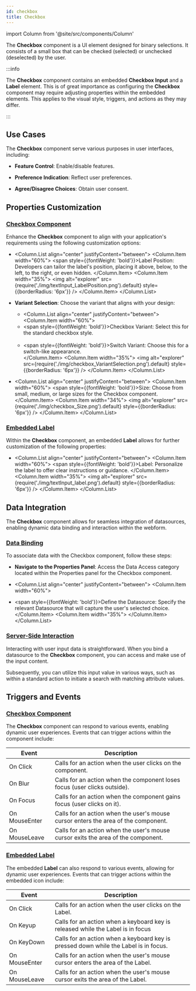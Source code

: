 ```yaml
---
id: checkbox
title: Checkbox
---
```

import Column from '@site/src/components/Column'

The **Checkbox** component is a UI element designed for binary selections. It consists of a small box that can be checked (selected) or unchecked (deselected) by the user. 


:::info 

The **Checkbox** component contains an embedded **Checkbox Input** and a **Label** element. This is of great importance as configuring the **Checkbox** component may require adjusting properties within the embedded elements. This applies to the visual style, triggers, and actions as they may differ.

:::


## Use Cases

The **Checkbox** component serve various purposes in user interfaces, including:

- **Feature Control**: Enable/disable features.

- **Preference Indication**: Reflect user preferences.

- **Agree/Disagree Choices**: Obtain user consent.




## Properties Customization

### <u>Checkbox Component</u>

Enhance the **Checkbox** component to align with your application's requirements using the following customization options:

- <Column.List align="center" justifyContent="between">
	<Column.Item width="60%">
        <span style={{fontWeight: 'bold'}}>Label Position</span>: Developers can tailor the label's position, placing it above, below, to the left, to the right, or even hidden.
	</Column.Item>
	<Column.Item width="35%">
        <img alt="explorer" src={require('./img/textInput_LabelPosition.png').default} style={{borderRadius: '6px'}} />
	</Column.Item>
</Column.List>


- **Variant Selection**: Choose the variant that aligns with your design:
    
    - <Column.List align="center" justifyContent="between">
        <Column.Item width="60%">
            <li><span style={{fontWeight: 'bold'}}>Checkbox Variant</span>: Select this for the standard checkbox style. </li>
            <br/>
            <li><span style={{fontWeight: 'bold'}}>Switch Variant</span>: Choose this for a switch-like appearance. </li>
        </Column.Item>
        <Column.Item width="35%">
            <img alt="explorer" src={require('./img/checkbox_VariantSelection.png').default} style={{borderRadius: '6px'}} />
        </Column.Item>
    </Column.List>

- <Column.List align="center" justifyContent="between">
	<Column.Item width="60%">
        <span style={{fontWeight: 'bold'}}>Size</span>: Choose from small, medium, or large sizes for the Checkbox component.
	</Column.Item>
	<Column.Item width="34%">
        <img alt="explorer" src={require('./img/checkbox_Size.png').default} style={{borderRadius: '6px'}} />
	</Column.Item>
</Column.List>


### <u>Embedded Label</u>

Within the **Checkbox** component, an embedded **Label** allows for further customization of the following properties:

- <Column.List align="center" justifyContent="between">
	<Column.Item width="60%">
        <span style={{fontWeight: 'bold'}}>Label</span>: Personalize the label to offer clear instructions or guidance.
	</Column.Item>
	<Column.Item width="35%">
        <img alt="explorer" src={require('./img/textInput_label.png').default} style={{borderRadius: '6px'}} />
	</Column.Item>
</Column.List>



## Data Integration

The **Checkbox** component allows for seamless integration of datasources, enabling dynamic data binding and interaction within the webform.

### <u>Data Binding</u>
To associate data with the Checkbox component, follow these steps:

- **Navigate to the Properties Panel**: Access the Data Access category located within the Properties panel for the Checkbox component.

- <Column.List align="center" justifyContent="between">
	<Column.Item width="60%">
        <li><span style={{fontWeight: 'bold'}}>Define the Datasource</span>: Specify the relevant Datasource that will capture the user's selected choice.</li>
	</Column.Item>
	<Column.Item width="35%">
	</Column.Item>
</Column.List>

### <u>Server-Side Interaction</u>

Interacting with user input data is straightforward. When you bind a datasource to the **Checkbox** component, you can access and make use of the input content.

Subsequently, you can utilize this input value in various ways, such as within a standard action to initiate a search with matching attribute values.


## Triggers and Events

### <u>Checkbox Component</u>

The **Checkbox** component can respond to various events, enabling dynamic user experiences. Events that can trigger actions within the component include:

|Event|Description|
|---|---|
|On Click| Calls for an action when the user clicks on the component. |
|On Blur| Calls for an action when the component loses focus (user clicks outside). |
|On Focus| Calls for an action when the component gains focus (user clicks on it). |
|On MouseEnter| Calls for an action when the user's mouse cursor enters the area of the component.|
|On MouseLeave| Calls for an action when the user's mouse cursor exits the area of the component.|

### <u>Embedded Label</u>

The embedded **Label** can also respond to various events, allowing for dynamic user experiences. Events that can trigger actions within the embedded icon include:

|Event|Description|
|---|---|
|On Click| Calls for an action when the user clicks on the Label. |
|On Keyup| Calls for an action when a keyboard key is released while the Label is in focus|
|On KeyDown| Calls for an action when a keyboard key is pressed down while the Label is in focus. |
|On MouseEnter| Calls for an action when the user's mouse cursor enters the area of the Label.|
|On MouseLeave| Calls for an action when the user's mouse cursor exits the area of the Label.|
